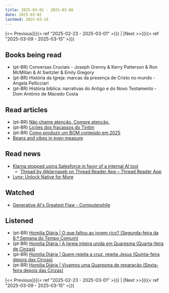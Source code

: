 ```yaml
---
title: 2025-03-02 - 2025-03-08
date: 2025-03-02
lastmod: 2025-03-14
---
```


[<< Previous]({{< ref "2025-02-23 - 2025-03-01" >}}) | [Next >>]({{< ref "2025-03-09 - 2025-03-15" >}})

## Books being read
- (pt-BR) Conversas Cruciais - Joseph Grenny & Kerry Patterson & Ron McMillan &
  Al Switzler & Emily Gregory
- (pt-BR) História da Igreja: marcas da presença de Cristo no mundo - Angela
  Pellicciari
- (pt-BR) História bíblica: narrativas do Antigo e do Novo Testamento - Dom
  Antônio de Macedo Costa

## Read articles
- (pt-BR) [Não chame atenção. Compre atenção.](https://moacirmoda.substack.com/p/nao-chame-atencao-compre-atencao)
- (pt-BR) [Lições dos fracassos do Tintim](https://moacirmoda.substack.com/p/licoes-do-fracasso-do-tintim)
- (pt-BR) [Como produzir um BOM conteúdo em 2025](https://open.substack.com/pub/moacirmoda/p/como-produzir-um-bom-conteudo)
- [Beans and vibes in even measure](https://world.hey.com/dhh/beans-and-vibes-in-even-measure-8eff819c)

## Read news
- [Klarna stopped using Salesforce in favor of a internal AI tool](https://x.com/klarnaseb/status/1896698293759230429)
    - [Thread by @klarnaseb on Thread Reader App – Thread Reader App](https://threadreaderapp.com/thread/1896698293759230429.html)
- [Lynx: Unlock Native for More](https://lynxjs.org/blog/lynx-unlock-native-for-more)

## Watched
- [Generative AI's Greatest Flaw - Computerphile](https://www.youtube.com/watch?v=rAEqP9VEhe8)

## Listened
- (pt-BR) [Homilia Diária | O que faltou ao jovem rico? (Segunda-feira da 8.ª Semana do Tempo Comum)](https://www.youtube.com/watch?v=3hG9W7BuDA8)
- (pt-BR) [Homilia Diária | A Igreja inteira unida em Quaresma (Quarta-feira de Cinzas)](https://www.youtube.com/watch?v=YaXie48akvQ)
- (pt-BR) [Homilia Diária | Quem rejeita a cruz, rejeita Jesus (Quinta-feira depois das Cinzas)](https://www.youtube.com/watch?v=FCaH7mQ8KlQ)
- (pt-BR) [Homilia Diária | Vivamos uma Quaresma de reparação (Sexta-feira depois das Cinzas)](https://www.youtube.com/watch?v=bdpmEC7oDWI)

[<< Previous]({{< ref "2025-02-23 - 2025-03-01" >}}) | [Next >>]({{< ref "2025-03-09 - 2025-03-15" >}})
